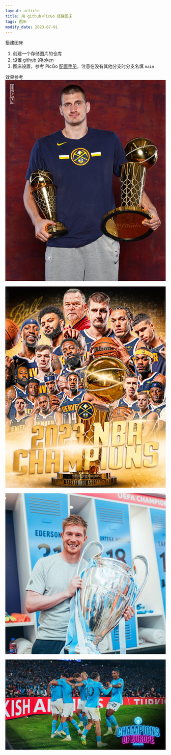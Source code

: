 ```yaml
---
layout: article
title: 用 github+PicGo 搭建图床
tags: 图床
modify_date: 2023-07-01
---
```


搭建图床

<!--more-->
1. 创建一个存储图片的仓库
2. [设置 github 的token](https://github.com/settings/tokens) 
3. 图床设置，参考 PicGo [配置手册](https://picgo.github.io/PicGo-Doc/zh/guide/config.html#github%E5%9B%BE%E5%BA%8A)，注意在没有其他分支时分支名填 `main`

效果参考
![2023NBA掘金是冠军](https://raw.githubusercontent.com/iStud/blogImage/main/img/202307012055353.jpeg)

![2023NBA掘金是冠军](https://raw.githubusercontent.com/iStud/blogImage/main/img/202307012055104.jpeg)

![曼城是冠军](https://raw.githubusercontent.com/iStud/blogImage/main/img/202307012028495.jpeg)

![曼城是冠军](https://raw.githubusercontent.com/iStud/blogImage/main/img/202306211716632.jpeg)

